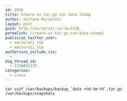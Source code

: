 ```yaml
---
id: 2036
title: Creare un tar.gz con data stamp
author: Stefano Marzorati
layout: post
guid: http://marzorati.co/?p=1536
permalink: /creare-un-tar-gz-con-data-stamp/
publicize_twitter_user:
  - marzorati_ste
  - marzorati_ste
authorsure_include_css:
  - 
dsq_thread_id:
  - 2156032133
categories:
  - Linux
---
```

``tar cvzf /var/backups/backup_`date +%d-%m-%Y`.tar.gz /var/backups/snapshots``